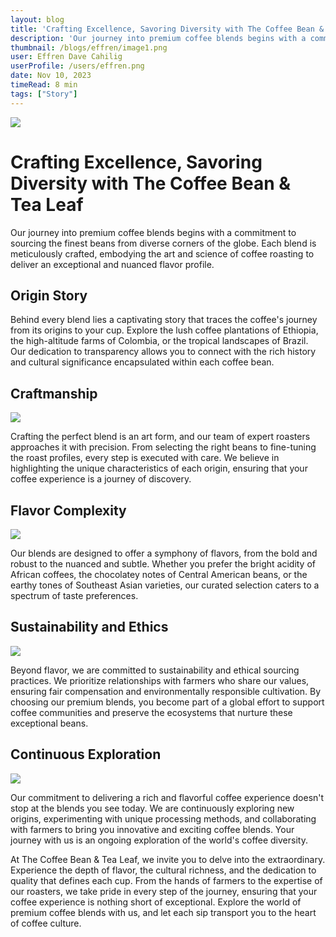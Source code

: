 ```yaml
---
layout: blog
title: 'Crafting Excellence, Savoring Diversity with The Coffee Bean & Tea Leaf'
description: 'Our journey into premium coffee blends begins with a commitment to sourcing the finest beans from diverse corners of the globe. Each blend is meticulously crafted, embodying the art and science of coffee roasting to deliver an exceptional and nuanced flavor profile.'
thumbnail: /blogs/effren/image1.png
user: Effren Dave Cahilig
userProfile: /users/effren.png
date: Nov 10, 2023
timeRead: 8 min
tags: ["Story"]
---
```


![](/blogs/effren/image1.png)

# Crafting Excellence, Savoring Diversity with The Coffee Bean & Tea Leaf

Our journey into premium coffee blends begins with a commitment to sourcing the finest beans from diverse corners of the globe. Each blend is meticulously crafted, embodying the art and science of coffee roasting to deliver an exceptional and nuanced flavor profile.

## Origin Story

Behind every blend lies a captivating story that traces the coffee's journey from its origins to your cup. Explore the lush coffee plantations of Ethiopia, the high-altitude farms of Colombia, or the tropical landscapes of Brazil. Our dedication to transparency allows you to connect with the rich history and cultural significance encapsulated within each coffee bean.

## Craftmanship

![](/blogs/effren/image2.png)

Crafting the perfect blend is an art form, and our team of expert roasters approaches it with precision. From selecting the right beans to fine-tuning the roast profiles, every step is executed with care. We believe in highlighting the unique characteristics of each origin, ensuring that your coffee experience is a journey of discovery.

## Flavor Complexity

![](/blogs/effren/image3.png)

Our blends are designed to offer a symphony of flavors, from the bold and robust to the nuanced and subtle. Whether you prefer the bright acidity of African coffees, the chocolatey notes of Central American beans, or the earthy tones of Southeast Asian varieties, our curated selection caters to a spectrum of taste preferences.

## Sustainability and Ethics

![](/blogs/effren/image4.png)

Beyond flavor, we are committed to sustainability and ethical sourcing practices. We prioritize relationships with farmers who share our values, ensuring fair compensation and environmentally responsible cultivation. By choosing our premium blends, you become part of a global effort to support coffee communities and preserve the ecosystems that nurture these exceptional beans.

## Continuous Exploration

![](/blogs/effren/image5.png)

Our commitment to delivering a rich and flavorful coffee experience doesn't stop at the blends you see today. We are continuously exploring new origins, experimenting with unique processing methods, and collaborating with farmers to bring you innovative and exciting coffee blends. Your journey with us is an ongoing exploration of the world's coffee diversity.

At The Coffee Bean & Tea Leaf, we invite you to delve into the extraordinary. Experience the depth of flavor, the cultural richness, and the dedication to quality that defines each cup. From the hands of farmers to the expertise of our roasters, we take pride in every step of the journey, ensuring that your coffee experience is nothing short of exceptional. Explore the world of premium coffee blends with us, and let each sip transport you to the heart of coffee culture.
